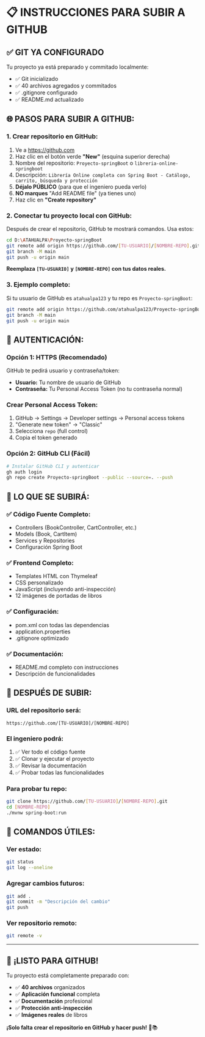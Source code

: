 # 📋 INSTRUCCIONES PARA SUBIR A GITHUB

## ✅ **GIT YA CONFIGURADO**
Tu proyecto ya está preparado y commitado localmente:
- ✅ Git inicializado
- ✅ 40 archivos agregados y commitados
- ✅ .gitignore configurado
- ✅ README.md actualizado

## 🌐 **PASOS PARA SUBIR A GITHUB:**

### **1. Crear repositorio en GitHub:**
1. Ve a https://github.com
2. Haz clic en el botón verde **"New"** (esquina superior derecha)
3. Nombre del repositorio: `Proyecto-springBoot` o `libreria-online-springboot`
4. Descripción: `Librería Online completa con Spring Boot - Catálogo, carrito, búsqueda y protección`
5. **Déjalo PÚBLICO** (para que el ingeniero pueda verlo)
6. **NO marques** "Add README file" (ya tienes uno)
7. Haz clic en **"Create repository"**

### **2. Conectar tu proyecto local con GitHub:**
Después de crear el repositorio, GitHub te mostrará comandos. Usa estos:

```bash
cd D:\ATAHUALPA\Proyecto-springBoot
git remote add origin https://github.com/[TU-USUARIO]/[NOMBRE-REPO].git
git branch -M main
git push -u origin main
```

**Reemplaza `[TU-USUARIO]` y `[NOMBRE-REPO]` con tus datos reales.**

### **3. Ejemplo completo:**
Si tu usuario de GitHub es `atahualpa123` y tu repo es `Proyecto-springBoot`:

```bash
git remote add origin https://github.com/atahualpa123/Proyecto-springBoot.git
git branch -M main
git push -u origin main
```

## 🔐 **AUTENTICACIÓN:**

### **Opción 1: HTTPS (Recomendado)**
GitHub te pedirá usuario y contraseña/token:
- **Usuario:** Tu nombre de usuario de GitHub
- **Contraseña:** Tu Personal Access Token (no tu contraseña normal)

### **Crear Personal Access Token:**
1. GitHub → Settings → Developer settings → Personal access tokens
2. "Generate new token" → "Classic"
3. Selecciona `repo` (full control)
4. Copia el token generado

### **Opción 2: GitHub CLI (Fácil)**
```bash
# Instalar GitHub CLI y autenticar
gh auth login
gh repo create Proyecto-springBoot --public --source=. --push
```

## 📁 **LO QUE SE SUBIRÁ:**

### ✅ **Código Fuente Completo:**
- Controllers (BookController, CartController, etc.)
- Models (Book, CartItem)
- Services y Repositories
- Configuración Spring Boot

### ✅ **Frontend Completo:**
- Templates HTML con Thymeleaf
- CSS personalizado
- JavaScript (incluyendo anti-inspección)
- 12 imágenes de portadas de libros

### ✅ **Configuración:**
- pom.xml con todas las dependencias
- application.properties
- .gitignore optimizado

### ✅ **Documentación:**
- README.md completo con instrucciones
- Descripción de funcionalidades

## 🎯 **DESPUÉS DE SUBIR:**

### **URL del repositorio será:**
`https://github.com/[TU-USUARIO]/[NOMBRE-REPO]`

### **El ingeniero podrá:**
1. ✅ Ver todo el código fuente
2. ✅ Clonar y ejecutar el proyecto
3. ✅ Revisar la documentación
4. ✅ Probar todas las funcionalidades

### **Para probar tu repo:**
```bash
git clone https://github.com/[TU-USUARIO]/[NOMBRE-REPO].git
cd [NOMBRE-REPO]
./mvnw spring-boot:run
```

## 🔧 **COMANDOS ÚTILES:**

### **Ver estado:**
```bash
git status
git log --oneline
```

### **Agregar cambios futuros:**
```bash
git add .
git commit -m "Descripción del cambio"
git push
```

### **Ver repositorio remoto:**
```bash
git remote -v
```

---

## 🎉 **¡LISTO PARA GITHUB!**

Tu proyecto está completamente preparado con:
- ✅ **40 archivos** organizados
- ✅ **Aplicación funcional** completa
- ✅ **Documentación** profesional
- ✅ **Protección anti-inspección**
- ✅ **Imágenes reales** de libros

**¡Solo falta crear el repositorio en GitHub y hacer push!** 🚀📚